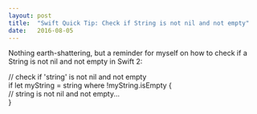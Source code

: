 ```yaml
---
layout:	post
title:	"Swift Quick Tip: Check if String is not nil and not empty"
date:	2016-08-05
---
```


  Nothing earth-shattering, but a reminder for myself on how to check if a String is not nil and not empty in Swift 2:

// check if 'string' is not nil and not empty  
if let myString = string where !myString.isEmpty {  
 // string is not nil and not empty...  
}  